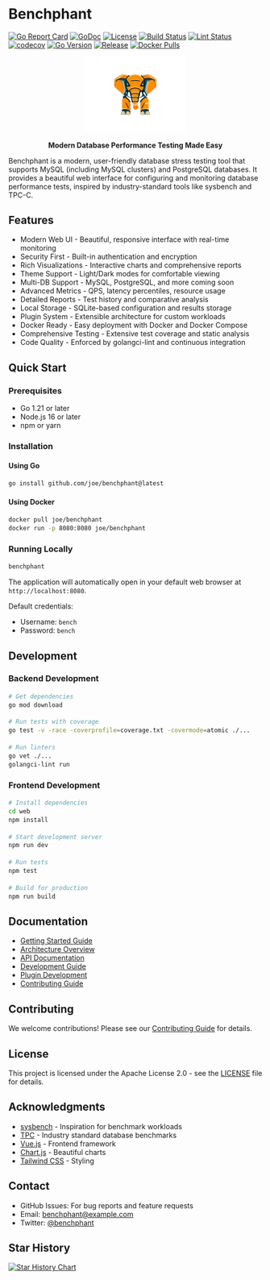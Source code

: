 # Benchphant

[![Go Report Card](https://goreportcard.com/badge/github.com/joe/benchphant)](https://goreportcard.com/report/github.com/joe/benchphant)
[![GoDoc](https://pkg.go.dev/badge/github.com/joe/benchphant)](https://pkg.go.dev/github.com/joe/benchphant)
[![License](https://img.shields.io/badge/License-Apache%202.0-blue.svg)](https://opensource.org/licenses/Apache-2.0)
[![Build Status](https://github.com/joe/benchphant/actions/workflows/test.yml/badge.svg)](https://github.com/joe/benchphant/actions)
[![Lint Status](https://github.com/joe/benchphant/actions/workflows/lint.yml/badge.svg)](https://github.com/joe/benchphant/actions)
[![codecov](https://codecov.io/gh/joe/benchphant/branch/main/graph/badge.svg)](https://codecov.io/gh/joe/benchphant)
[![Go Version](https://img.shields.io/github/go-mod/go-version/joe/benchphant)](https://github.com/joe/benchphant)
[![Release](https://img.shields.io/github/v/release/joe/benchphant)](https://github.com/joe/benchphant/releases)
[![Docker Pulls](https://img.shields.io/docker/pulls/joe/benchphant)](https://hub.docker.com/r/joe/benchphant)

<div align="center">
  <img src="docs/assets/logo.png" alt="Benchphant Logo" width="200">
  <p><strong>Modern Database Performance Testing Made Easy</strong></p>
</div>

Benchphant is a modern, user-friendly database stress testing tool that supports MySQL (including MySQL clusters) and PostgreSQL databases. It provides a beautiful web interface for configuring and monitoring database performance tests, inspired by industry-standard tools like sysbench and TPC-C.

## Features

- Modern Web UI - Beautiful, responsive interface with real-time monitoring
- Security First - Built-in authentication and encryption
- Rich Visualizations - Interactive charts and comprehensive reports
- Theme Support - Light/Dark modes for comfortable viewing
- Multi-DB Support - MySQL, PostgreSQL, and more coming soon
- Advanced Metrics - QPS, latency percentiles, resource usage
- Detailed Reports - Test history and comparative analysis
- Local Storage - SQLite-based configuration and results storage
- Plugin System - Extensible architecture for custom workloads
- Docker Ready - Easy deployment with Docker and Docker Compose
- Comprehensive Testing - Extensive test coverage and static analysis
- Code Quality - Enforced by golangci-lint and continuous integration

## Quick Start

### Prerequisites

- Go 1.21 or later
- Node.js 16 or later
- npm or yarn

### Installation

#### Using Go

```bash
go install github.com/joe/benchphant@latest
```

#### Using Docker

```bash
docker pull joe/benchphant
docker run -p 8080:8080 joe/benchphant
```

### Running Locally

```bash
benchphant
```

The application will automatically open in your default web browser at `http://localhost:8080`.

Default credentials:
- Username: `bench`
- Password: `bench`

## Development

### Backend Development

```bash
# Get dependencies
go mod download

# Run tests with coverage
go test -v -race -coverprofile=coverage.txt -covermode=atomic ./...

# Run linters
go vet ./...
golangci-lint run
```

### Frontend Development

```bash
# Install dependencies
cd web
npm install

# Start development server
npm run dev

# Run tests
npm test

# Build for production
npm run build
```

## Documentation

- [Getting Started Guide](docs/getting-started.md)
- [Architecture Overview](docs/architecture.md)
- [API Documentation](docs/api.md)
- [Development Guide](docs/development.md)
- [Plugin Development](docs/plugins.md)
- [Contributing Guide](CONTRIBUTING.md)

## Contributing

We welcome contributions! Please see our [Contributing Guide](CONTRIBUTING.md) for details.

## License

This project is licensed under the Apache License 2.0 - see the [LICENSE](LICENSE) file for details.

## Acknowledgments

- [sysbench](https://github.com/akopytov/sysbench) - Inspiration for benchmark workloads
- [TPC](http://www.tpc.org/) - Industry standard database benchmarks
- [Vue.js](https://vuejs.org/) - Frontend framework
- [Chart.js](https://www.chartjs.org/) - Beautiful charts
- [Tailwind CSS](https://tailwindcss.com/) - Styling

## Contact

- GitHub Issues: For bug reports and feature requests
- Email: benchphant@example.com
- Twitter: [@benchphant](https://twitter.com/benchphant)

## Star History

[![Star History Chart](https://api.star-history.com/svg?repos=joe/benchphant&type=Date)](https://star-history.com/#joe/benchphant&Date)
